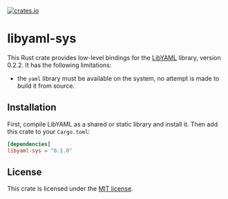 [![crates.io](https://img.shields.io/crates/v/libyaml-sys.svg)](https://crates.io/crates/libyaml-sys)

# libyaml-sys

This Rust crate provides low-level bindings for the [LibYAML] library,
version 0.2.2.  It has the following limitations:

* the `yaml` library must be available on the system, no attempt is made to
  build it from source.

[LibYAML]: https://github.com/yaml/libyaml

## Installation

First, compile LibYAML as a shared or static library and install it.  Then add
this crate to your `Cargo.toml`:

```toml
[dependencies]
libyaml-sys = "0.1.0"
```

## License

This crate is licensed under the [MIT license].

[MIT license]: LICENSE
